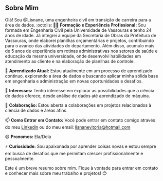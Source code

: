 

## Sobre Mim

Olá! Sou @Lisnane, uma engenheira civil em transição de carreira para a área de dados.
:octolis: 
👩‍💼 **Formação e Experiência Profissional:** Sou formada em Engenharia Civil pela Universidade de Vassouras e tenho 24 anos de idade. Já integrei a equipe da Secretaria de Obras da Prefeitura de Vassouras, onde elaborei planilhas orçamentárias e projetos, contribuindo para o avanço das atividades do departamento. Além disso, acumulo mais de 5 anos de experiência em rotinas administrativas nos setores de saúde e educação da mesma universidade, onde desenvolvi habilidades em atendimento ao cliente e na elaboração de planilhas de controle.

🌱 **Aprendizado Atual:** Estou atualmente em um processo de aprendizado contínuo, explorando a área de dados e buscando aplicar minha sólida base em engenharia e administração em novas oportunidades e desafios.

👀 **Interesses:** Tenho interesse em explorar as possibilidades que a ciência de dados oferece, desde análise de dados até aprendizado de máquina.

💞️ **Colaboração:** Estou aberta a colaborações em projetos relacionados à ciência de dados e áreas afins.

📫 **Como Entrar em Contato:** Você pode entrar em contato comigo através do meu [Linkedin](https://www.linkedin.com/in/lisnanevitoria/) ou do meu email: lisnanevitoria@hotmail.com

😄 **Pronomes:** Ela/Dela

⚡ **Curiosidade:** Sou apaixonada por aprender coisas novas e estou sempre em busca de desafios que me permitam crescer profissionalmente e pessoalmente.

Este é um breve resumo sobre mim. Fique à vontade para entrar em contato e conhecer mais sobre meu trabalho e projetos! 😊
